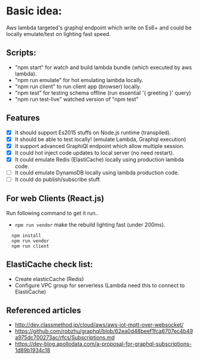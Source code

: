 # Basic idea:
Aws lambda targeted's graphql endpoint which write on Es6+ and could be locally emulate/test on lighting fast speed.

## Scripts:
- "npm start" for watch and build lambda bundle (which executed by aws lambda).
- "npm run emulate" for hot emulating lambda locally.
- "npm run client" to run client app (browser) locally.
- "npm test" for testing schema offline (run essential '{ greeting }' query)
- "npm run test-live" watched version of "npm test"

## Features
- [x] It should support Es2015 stuffs on Node.js runtime (transpiled).
- [x] It should be able to test locally! (emulate Lambda, Graphql execution)
- [x] It support advanced GraphiQl endpoint which allow multiple session.  
- [x] It could hot inject code updates to local server (no need restart).
- [x] It could emulate Redis (ElastiCache) locally using production lambda code.
- [ ] It could emulate DynamoDB locally using lambda production code.
- [ ] It could do publish/subscribe stuff.

## For web Clients (React.js)
Run following command to get it run..
* `npm run vendor` make the rebuild lighting fast (under 200ms).
 
```
  npm install 
  npm run vendor
  npm run client
```

## ElastiCache check list:
- Create elasticCache (Redis)
- Configure VPC group for serverless (Lambda need this to connect to ElastiCache)

## Referenced articles
- http://dev.classmethod.jp/cloud/aws/aws-iot-mqtt-over-websocket/
- https://github.com/robzhu/graphql/blob/62ea0d48beef1fca6707ec4b49a975dc700273ac/rfcs/Subscriptions.md
- https://dev-blog.apollodata.com/a-proposal-for-graphql-subscriptions-1d89b1934c18
